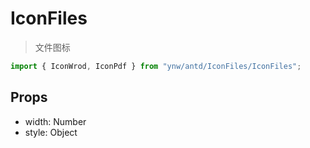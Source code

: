 # IconFiles

> 文件图标

```js
import { IconWrod, IconPdf } from "ynw/antd/IconFiles/IconFiles";
```

## Props

- width: Number
- style: Object
